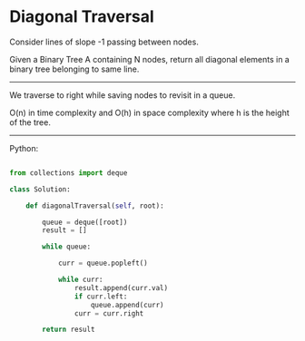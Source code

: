 # Diagonal Traversal

Consider lines of slope -1 passing between nodes.

Given a Binary Tree A containing N nodes, return all diagonal elements in
a binary tree belonging to same line.

---

We traverse to right while saving nodes to revisit in a queue.

O(n) in time complexity and O(h) in space complexity where h is the height of
the tree.

---

Python:

```python

from collections import deque

class Solution:

    def diagonalTraversal(self, root):

        queue = deque([root])
        result = []

        while queue:

            curr = queue.popleft()

            while curr:
                result.append(curr.val)
                if curr.left:
                    queue.append(curr)
                curr = curr.right

        return result

```
